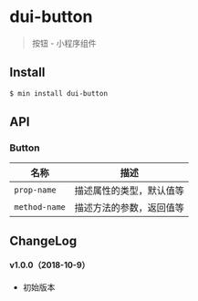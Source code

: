 # dui-button

> 按钮 - 小程序组件

## Install

``` bash
$ min install dui-button
```


## API

### Button

| 名称                  | 描述                         |
|----------------------|------------------------------|
|`prop-name`           | 描述属性的类型，默认值等         |
|`method-name`         | 描述方法的参数，返回值等         |

## ChangeLog

#### v1.0.0（2018-10-9）

- 初始版本
